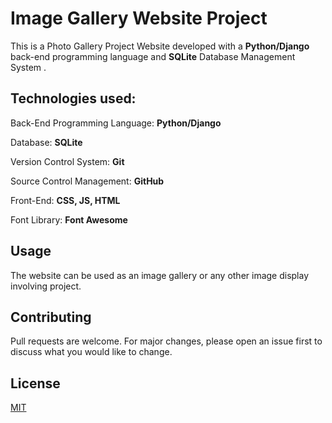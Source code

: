# Image Gallery Website Project

This is a Photo Gallery Project Website developed with a **Python/Django** back-end programming language and **SQLite** Database Management System  .

## Technologies used:

Back-End Programming Language: **Python/Django** 

Database: **SQLite**

Version Control System: **Git**

Source Control Management: **GitHub**

Front-End: **CSS, JS, HTML**

Font Library: **Font Awesome**


## Usage

The website can be used as an image gallery or any other image display involving project.

## Contributing
Pull requests are welcome. For major changes, please open an issue first to discuss what you would like to change.


## License
[MIT](https://choosealicense.com/licenses/mit/)
